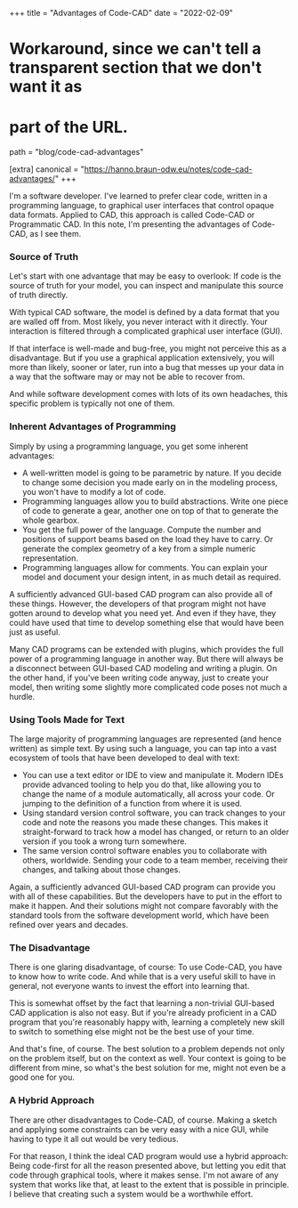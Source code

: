 +++
title = "Advantages of Code-CAD"
date  = "2022-02-09"

# Workaround, since we can't tell a transparent section that we don't want it as
# part of the URL.
path = "blog/code-cad-advantages"

[extra]
canonical = "https://hanno.braun-odw.eu/notes/code-cad-advantages/"
+++

I'm a software developer. I've learned to prefer clear code, written in a programming language, to graphical user interfaces that control opaque data formats. Applied to CAD, this approach is called Code-CAD or Programmatic CAD. In this note, I'm presenting the advantages of Code-CAD, as I see them.

### Source of Truth

Let's start with one advantage that may be easy to overlook: If code is the source of truth for your model, you can inspect and manipulate this source of truth directly.

With typical CAD software, the model is defined by a data format that you are walled off from. Most likely, you never interact with it directly. Your interaction is filtered through a complicated graphical user interface (GUI).

If that interface is well-made and bug-free, you might not perceive this as a disadvantage. But if you use a graphical application extensively, you will more than likely, sooner or later, run into a bug that messes up your data in a way that the software may or may not be able to recover from.

And while software development comes with lots of its own headaches, this specific problem is typically not one of them.


### Inherent Advantages of Programming

Simply by using a programming language, you get some inherent advantages:

- A well-written model is going to be parametric by nature. If you decide to change some decision you made early on in the modeling process, you won't have to modify a lot of code.
- Programming languages allow you to build abstractions. Write one piece of code to generate a gear, another one on top of that to generate the whole gearbox.
- You get the full power of the language. Compute the number and positions of support beams based on the load they have to carry. Or generate the complex geometry of a key from a simple numeric representation.
- Programming languages allow for comments. You can explain your model and document your design intent, in as much detail as required.

A sufficiently advanced GUI-based CAD program can also provide all of these things. However, the developers of that program might not have gotten around to develop what you need yet. And even if they have, they could have used that time to develop something else that would have been just as useful.

Many CAD programs can be extended with plugins, which provides the full power of a programming language in another way. But there will always be a disconnect between GUI-based CAD modeling and writing a plugin. On the other hand, if you've been writing code anyway, just to create your model, then writing some slightly more complicated code poses not much a hurdle.


### Using Tools Made for Text

The large majority of programming languages are represented (and hence written) as simple text. By using such a language, you can tap into a vast ecosystem of tools that have been developed to deal with text:

- You can use a text editor or IDE to view and manipulate it. Modern IDEs provide advanced tooling to help you do that, like allowing you to change the name of a module automatically, all across your code. Or jumping to the definition of a function from where it is used.
- Using standard version control software, you can track changes to your code and note the reasons you made these changes. This makes it straight-forward to track how a model has changed, or return to an older version if you took a wrong turn somewhere.
- The same version control software enables you to collaborate with others, worldwide. Sending your code to a team member, receiving their changes, and talking about those changes.

Again, a sufficiently advanced GUI-based CAD program can provide you with all of these capabilities. But the developers have to put in the effort to make it happen. And their solutions might not compare favorably with the standard tools from the software development world, which have been refined over years and decades.


### The Disadvantage

There is one glaring disadvantage, of course: To use Code-CAD, you have to know how to write code. And while that is a very useful skill to have in general, not everyone wants to invest the effort into learning that.

This is somewhat offset by the fact that learning a non-trivial GUI-based CAD application is also not easy. But if you're already proficient in a CAD program that you're reasonably happy with, learning a completely new skill to switch to something else might not be the best use of your time.

And that's fine, of course. The best solution to a problem depends not only on the problem itself, but on the context as well. Your context is going to be different from mine, so what's the best solution for me, might not even be a good one for you.


### A Hybrid Approach

There are other disadvantages to Code-CAD, of course. Making a sketch and applying some constraints can be very easy with a nice GUI, while having to type it all out would be very tedious.

For that reason, I think the ideal CAD program would use a hybrid approach: Being code-first for all the reason presented above, but letting you edit that code through graphical tools, where it makes sense. I'm not aware of any system that works like that, at least to the extent that is possible in principle. I believe that creating such a system would be a worthwhile effort.

